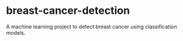 # breast-cancer-detection
A machine learning project to detect breast cancer using classification models.
